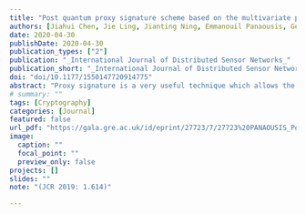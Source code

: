 ```yaml
---
title: "Post quantum proxy signature scheme based on the multivariate public key cryptographic signature"
authors: [Jiahui Chen, Jie Ling, Jianting Ning, Emmanouil Panaousis, George Loukas, Kaitai Liang, Jiageng Chen]
date: 2020-04-30
publishDate: 2020-04-30
publication_types: ["2"]
publication: "_International Journal of Distributed Sensor Networks_"
publication_short: "_International Journal of Distributed Sensor Networks_"
doi: "doi/10.1177/1550147720914775"
abstract: "Proxy signature is a very useful technique which allows the original signer to delegate the signing capability to a proxy signer to perform the signing operation. It finds wide applications especially in the distributed environment where the entities such as the wireless sensors are short of computational power and needed to be convinced to the authenticity of the server. Due to less proxy signature schemes in the post-quantum cryptography aspect, in this article, we investigate the proxy signature in the post-quantum setting so that it can resist against the potential attacks from the quantum adversaries. A general multivariate public key cryptographic proxy scheme based on a multivariate public key cryptographic signature scheme is proposed, and a heuristic security proof is given for our general construction. We show that the construction can reach Existential Unforgeability under an Adaptive Chosen Message Attack with Proxy Key Exposure assuming that the underlying signature is Existential Unforgeability under an Adaptive Chosen Message Attack. We then use our general scheme to construct practical proxy signature schemes for three well-known and promising multivariate public key cryptographic signature schemes. We implement our schemes and compare with several previous constructions to show our efficiency advantage, which further indicates the potential application prospect in the distributed network environment."
# summary: ""
tags: [Cryptography]
categories: [Journal]
featured: false
url_pdf: "https://gala.gre.ac.uk/id/eprint/27723/7/27723%20PANAOUSIS_Post_Quantum_Proxy_Signature_Scheme_%28OA%29_2020.pdf"
image:
  caption: ""
  focal_point: ""
  preview_only: false
projects: []
slides: ""
note: "(JCR 2019: 1.614)"

---
```

